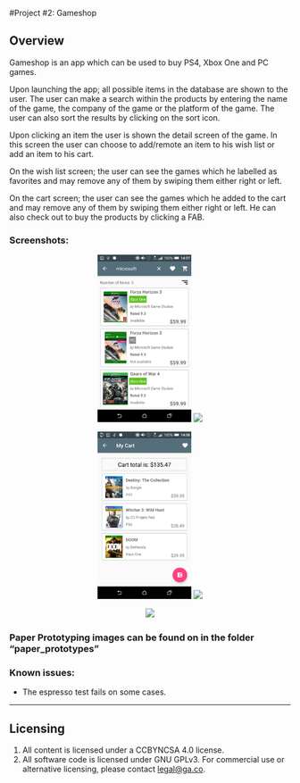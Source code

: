#Project #2: Gameshop

## Overview

Gameshop is an app which can be used to buy PS4, Xbox One and PC games.

Upon launching the app; all possible items in the database are shown to the user. The user can make a search within the products by entering the name of the game, the company of the game or the platform of the game. The user can also sort the results by clicking on the sort icon.

Upon clicking an item the user is shown the detail screen of the game. In this screen the user can choose to add/remote an item to his wish list or add an item to his cart.

On the wish list screen; the user can see the games which he labelled as favorites and may remove any of them by swiping them either right or left.

On the cart screen; the user can see the games which he added to the cart and may remove any of them by swiping them either right or left. He can also check out to buy the products by clicking a FAB.

### Screenshots:

<p align="center">
  <img src="screenshots/Screenshot_20161110-140739.png" height="300px" /> <img src="screenshots/Screenshot_20161110-140750.png” height="300px" />
</p>
<p align="center">
  <img src="screenshots/Screenshot_20161110-140820.png" height="300px" /> <img src="screenshots/Screenshot_20161110-140847.png” height="300px" />
</p>

<p align="center">
  <img src="screenshots/Screenshot_1478805196çpng” height="300px" /></p>

### Paper Prototyping images can be found on in the folder “paper_prototypes”

### Known issues:
 - The espresso test fails on some cases.

---

## Licensing
1. All content is licensed under a CC­BY­NC­SA 4.0 license.
2. All software code is licensed under GNU GPLv3. For commercial use or alternative licensing, please contact [legal@ga.co](mailto:legal@ga.co).

